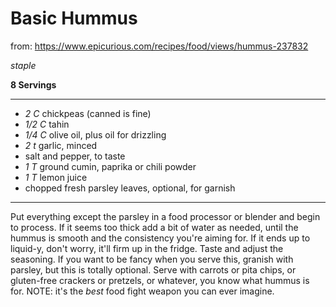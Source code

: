 # Basic Hummus

from: https://www.epicurious.com/recipes/food/views/hummus-237832

*staple*

**8 Servings**

---

- *2 C* chickpeas (canned is fine)
- *1/2 C* tahin
- *1/4 C* olive oil, plus oil for drizzling
- *2 t* garlic, minced
- salt and pepper, to taste
- *1 T* ground cumin, paprika or chili powder
- *1 T* lemon juice
- chopped fresh parsley leaves, optional, for garnish

---

Put everything except the parsley in a food processor or blender and begin to
process. If it seems too thick add a bit of water as needed, until the hummus is
smooth and the consistency you're aiming for. If it ends up to liquid-y, don't
worry, it'll firm up in the fridge. Taste and adjust the seasoning. If you want
to be fancy when you serve this, granish with parsley, but this is totally
optional. Serve with carrots or pita chips, or gluten-free crackers or pretzels,
or whatever, you know what hummus is for. NOTE: it's the *best* food fight
weapon you can ever imagine.
